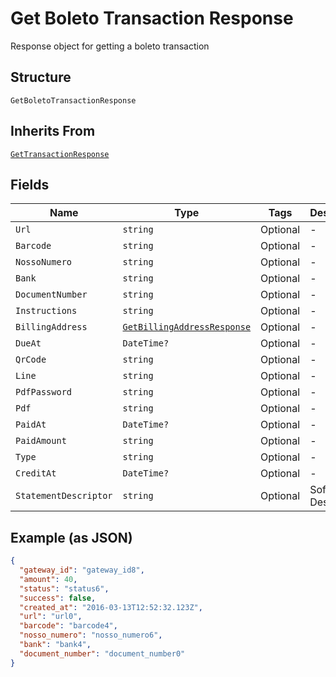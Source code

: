 
# Get Boleto Transaction Response

Response object for getting a boleto transaction

## Structure

`GetBoletoTransactionResponse`

## Inherits From

[`GetTransactionResponse`](../../doc/models/get-transaction-response.md)

## Fields

| Name | Type | Tags | Description |
|  --- | --- | --- | --- |
| `Url` | `string` | Optional | - |
| `Barcode` | `string` | Optional | - |
| `NossoNumero` | `string` | Optional | - |
| `Bank` | `string` | Optional | - |
| `DocumentNumber` | `string` | Optional | - |
| `Instructions` | `string` | Optional | - |
| `BillingAddress` | [`GetBillingAddressResponse`](../../doc/models/get-billing-address-response.md) | Optional | - |
| `DueAt` | `DateTime?` | Optional | - |
| `QrCode` | `string` | Optional | - |
| `Line` | `string` | Optional | - |
| `PdfPassword` | `string` | Optional | - |
| `Pdf` | `string` | Optional | - |
| `PaidAt` | `DateTime?` | Optional | - |
| `PaidAmount` | `string` | Optional | - |
| `Type` | `string` | Optional | - |
| `CreditAt` | `DateTime?` | Optional | - |
| `StatementDescriptor` | `string` | Optional | Soft Descriptor |

## Example (as JSON)

```json
{
  "gateway_id": "gateway_id8",
  "amount": 40,
  "status": "status6",
  "success": false,
  "created_at": "2016-03-13T12:52:32.123Z",
  "url": "url0",
  "barcode": "barcode4",
  "nosso_numero": "nosso_numero6",
  "bank": "bank4",
  "document_number": "document_number0"
}
```


